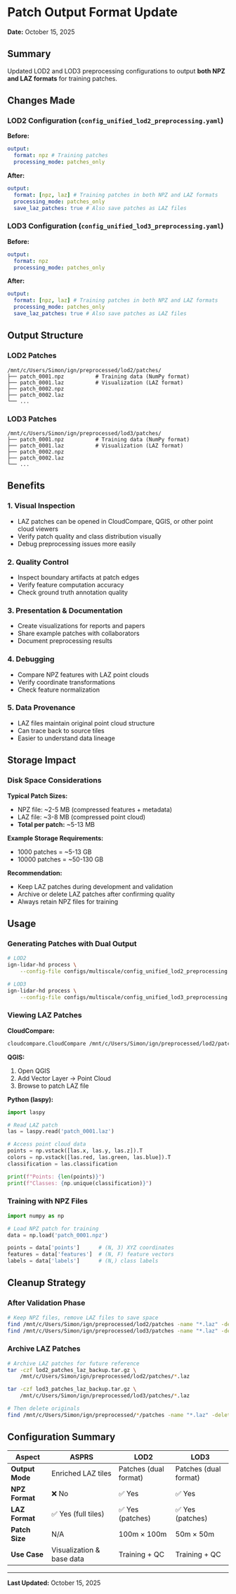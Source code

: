 # Patch Output Format Update

**Date:** October 15, 2025

## Summary

Updated LOD2 and LOD3 preprocessing configurations to output **both NPZ and LAZ formats** for training patches.

## Changes Made

### LOD2 Configuration (`config_unified_lod2_preprocessing.yaml`)

**Before:**

```yaml
output:
  format: npz # Training patches
  processing_mode: patches_only
```

**After:**

```yaml
output:
  format: [npz, laz] # Training patches in both NPZ and LAZ formats
  processing_mode: patches_only
  save_laz_patches: true # Also save patches as LAZ files
```

### LOD3 Configuration (`config_unified_lod3_preprocessing.yaml`)

**Before:**

```yaml
output:
  format: npz
  processing_mode: patches_only
```

**After:**

```yaml
output:
  format: [npz, laz] # Training patches in both NPZ and LAZ formats
  processing_mode: patches_only
  save_laz_patches: true # Also save patches as LAZ files
```

## Output Structure

### LOD2 Patches

```
/mnt/c/Users/Simon/ign/preprocessed/lod2/patches/
├── patch_0001.npz          # Training data (NumPy format)
├── patch_0001.laz          # Visualization (LAZ format)
├── patch_0002.npz
├── patch_0002.laz
└── ...
```

### LOD3 Patches

```
/mnt/c/Users/Simon/ign/preprocessed/lod3/patches/
├── patch_0001.npz          # Training data (NumPy format)
├── patch_0001.laz          # Visualization (LAZ format)
├── patch_0002.npz
├── patch_0002.laz
└── ...
```

## Benefits

### 1. **Visual Inspection**

- LAZ patches can be opened in CloudCompare, QGIS, or other point cloud viewers
- Verify patch quality and class distribution visually
- Debug preprocessing issues more easily

### 2. **Quality Control**

- Inspect boundary artifacts at patch edges
- Verify feature computation accuracy
- Check ground truth annotation quality

### 3. **Presentation & Documentation**

- Create visualizations for reports and papers
- Share example patches with collaborators
- Document preprocessing results

### 4. **Debugging**

- Compare NPZ features with LAZ point clouds
- Verify coordinate transformations
- Check feature normalization

### 5. **Data Provenance**

- LAZ files maintain original point cloud structure
- Can trace back to source tiles
- Easier to understand data lineage

## Storage Impact

### Disk Space Considerations

**Typical Patch Sizes:**

- NPZ file: ~2-5 MB (compressed features + metadata)
- LAZ file: ~3-8 MB (compressed point cloud)
- **Total per patch:** ~5-13 MB

**Example Storage Requirements:**

- 1000 patches = ~5-13 GB
- 10000 patches = ~50-130 GB

**Recommendation:**

- Keep LAZ patches during development and validation
- Archive or delete LAZ patches after confirming quality
- Always retain NPZ files for training

## Usage

### Generating Patches with Dual Output

```bash
# LOD2
ign-lidar-hd process \
    --config-file configs/multiscale/config_unified_lod2_preprocessing.yaml

# LOD3
ign-lidar-hd process \
    --config-file configs/multiscale/config_unified_lod3_preprocessing.yaml
```

### Viewing LAZ Patches

**CloudCompare:**

```bash
cloudcompare.CloudCompare /mnt/c/Users/Simon/ign/preprocessed/lod2/patches/patch_0001.laz
```

**QGIS:**

1. Open QGIS
2. Add Vector Layer → Point Cloud
3. Browse to patch LAZ file

**Python (laspy):**

```python
import laspy

# Read LAZ patch
las = laspy.read('patch_0001.laz')

# Access point cloud data
points = np.vstack([las.x, las.y, las.z]).T
colors = np.vstack([las.red, las.green, las.blue]).T
classification = las.classification

print(f"Points: {len(points)}")
print(f"Classes: {np.unique(classification)}")
```

### Training with NPZ Files

```python
import numpy as np

# Load NPZ patch for training
data = np.load('patch_0001.npz')

points = data['points']      # (N, 3) XYZ coordinates
features = data['features']  # (N, F) feature vectors
labels = data['labels']      # (N,) class labels
```

## Cleanup Strategy

### After Validation Phase

```bash
# Keep NPZ files, remove LAZ files to save space
find /mnt/c/Users/Simon/ign/preprocessed/lod2/patches -name "*.laz" -delete
find /mnt/c/Users/Simon/ign/preprocessed/lod3/patches -name "*.laz" -delete
```

### Archive LAZ Patches

```bash
# Archive LAZ patches for future reference
tar -czf lod2_patches_laz_backup.tar.gz \
    /mnt/c/Users/Simon/ign/preprocessed/lod2/patches/*.laz

tar -czf lod3_patches_laz_backup.tar.gz \
    /mnt/c/Users/Simon/ign/preprocessed/lod3/patches/*.laz

# Then delete originals
find /mnt/c/Users/Simon/ign/preprocessed/*/patches -name "*.laz" -delete
```

## Configuration Summary

| Aspect          | ASPRS                     | LOD2                  | LOD3                  |
| --------------- | ------------------------- | --------------------- | --------------------- |
| **Output Mode** | Enriched LAZ tiles        | Patches (dual format) | Patches (dual format) |
| **NPZ Format**  | ❌ No                     | ✅ Yes                | ✅ Yes                |
| **LAZ Format**  | ✅ Yes (full tiles)       | ✅ Yes (patches)      | ✅ Yes (patches)      |
| **Patch Size**  | N/A                       | 100m × 100m           | 50m × 50m             |
| **Use Case**    | Visualization & base data | Training + QC         | Training + QC         |

---

**Last Updated:** October 15, 2025
